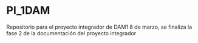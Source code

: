 # PI_1DAM
Repositorio para el proyecto integrador de DAM1
8 de marzo, se finaliza la fase 2 de la documentación del proyecto integrador
